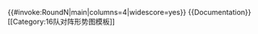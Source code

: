 {{#invoke:RoundN|main|columns=4|widescore=yes}}<noinclude>
{{Documentation}}
[[Category:16队对阵形势图模板]]
</noinclude>